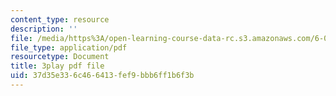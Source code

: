 ```yaml
---
content_type: resource
description: ''
file: /media/https%3A/open-learning-course-data-rc.s3.amazonaws.com/6-006-introduction-to-algorithms-fall-2011/37d35e336c466413fef9bbb6ff1b6f3b_sPuazUPiV1k.pdf
file_type: application/pdf
resourcetype: Document
title: 3play pdf file
uid: 37d35e33-6c46-6413-fef9-bbb6ff1b6f3b
---
```

